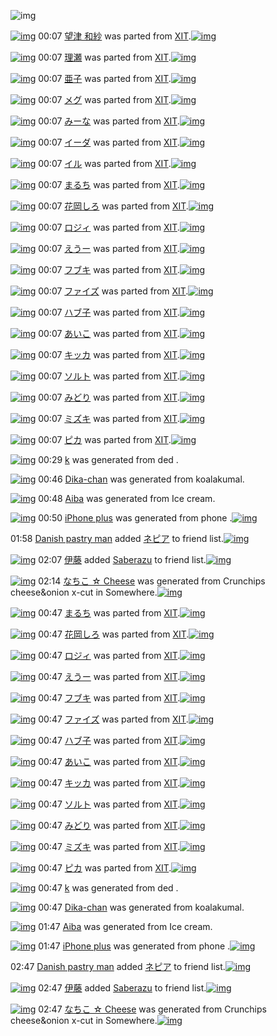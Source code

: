 ![img](http://gdrive-cdn.herokuapp.com/537b65a5bc09f0000721dda7/512px-barcode.png)

[![img](http://www.deviantsart.com/2tcirb.png)](http://www.barcodekanojo.com/kanojo/258908/%E6%9C%9B%E6%B4%A5%20%E5%92%8C%E7%B4%97) 00:07 [望津 和紗](http://www.barcodekanojo.com/kanojo/258908/%E6%9C%9B%E6%B4%A5%20%E5%92%8C%E7%B4%97) was parted from [XIT](http://www.barcodekanojo.com/kanojo/258908/%E6%9C%9B%E6%B4%A5%20%E5%92%8C%E7%B4%97).[![img](http://www.deviantsart.com/815jg6.jpeg)](http://www.barcodekanojo.com/user/209348/XIT) 

[![img](http://www.deviantsart.com/3a9v750.png)](http://www.barcodekanojo.com/kanojo/574305/%E7%90%86%E7%80%AC) 00:07 [理瀬](http://www.barcodekanojo.com/kanojo/574305/%E7%90%86%E7%80%AC) was parted from [XIT](http://www.barcodekanojo.com/kanojo/574305/%E7%90%86%E7%80%AC).[![img](http://www.deviantsart.com/815jg6.jpeg)](http://www.barcodekanojo.com/user/209348/XIT) 

[![img](http://www.deviantsart.com/26lip75.png)](http://www.barcodekanojo.com/kanojo/2339652/%E4%BA%9C%E5%AD%90) 00:07 [亜子](http://www.barcodekanojo.com/kanojo/2339652/%E4%BA%9C%E5%AD%90) was parted from [XIT](http://www.barcodekanojo.com/kanojo/2339652/%E4%BA%9C%E5%AD%90).[![img](http://www.deviantsart.com/815jg6.jpeg)](http://www.barcodekanojo.com/user/209348/XIT) 

[![img](http://www.deviantsart.com/16ve0rd.png)](http://www.barcodekanojo.com/kanojo/2382684/%E3%83%A1%E3%82%B0) 00:07 [メグ](http://www.barcodekanojo.com/kanojo/2382684/%E3%83%A1%E3%82%B0) was parted from [XIT](http://www.barcodekanojo.com/kanojo/2382684/%E3%83%A1%E3%82%B0).[![img](http://www.deviantsart.com/815jg6.jpeg)](http://www.barcodekanojo.com/user/209348/XIT) 

[![img](http://www.deviantsart.com/2qr94pt.png)](http://www.barcodekanojo.com/kanojo/665932/%E3%81%BF%E3%83%BC%E3%81%AA) 00:07 [みーな](http://www.barcodekanojo.com/kanojo/665932/%E3%81%BF%E3%83%BC%E3%81%AA) was parted from [XIT](http://www.barcodekanojo.com/kanojo/665932/%E3%81%BF%E3%83%BC%E3%81%AA).[![img](http://www.deviantsart.com/815jg6.jpeg)](http://www.barcodekanojo.com/user/209348/XIT) 

[![img](http://www.deviantsart.com/p984o4.png)](http://www.barcodekanojo.com/kanojo/26216/%E3%82%A4%E3%83%BC%E3%83%80) 00:07 [イーダ](http://www.barcodekanojo.com/kanojo/26216/%E3%82%A4%E3%83%BC%E3%83%80) was parted from [XIT](http://www.barcodekanojo.com/kanojo/26216/%E3%82%A4%E3%83%BC%E3%83%80).[![img](http://www.deviantsart.com/815jg6.jpeg)](http://www.barcodekanojo.com/user/209348/XIT) 

[![img](http://www.deviantsart.com/1rumiav.png)](http://www.barcodekanojo.com/kanojo/711596/%E3%82%A4%E3%83%AB) 00:07 [イル](http://www.barcodekanojo.com/kanojo/711596/%E3%82%A4%E3%83%AB) was parted from [XIT](http://www.barcodekanojo.com/kanojo/711596/%E3%82%A4%E3%83%AB).[![img](http://www.deviantsart.com/815jg6.jpeg)](http://www.barcodekanojo.com/user/209348/XIT) 

[![img](http://www.deviantsart.com/15qc4i3.png)](http://www.barcodekanojo.com/kanojo/1343048/%E3%81%BE%E3%82%8B%E3%81%A1) 00:07 [まるち](http://www.barcodekanojo.com/kanojo/1343048/%E3%81%BE%E3%82%8B%E3%81%A1) was parted from [XIT](http://www.barcodekanojo.com/kanojo/1343048/%E3%81%BE%E3%82%8B%E3%81%A1).[![img](http://www.deviantsart.com/815jg6.jpeg)](http://www.barcodekanojo.com/user/209348/XIT) 

[![img](http://www.deviantsart.com/rvt91s.png)](http://www.barcodekanojo.com/kanojo/228646/%E8%8A%B1%E5%B2%A1%E3%81%97%E3%82%8D) 00:07 [花岡しろ](http://www.barcodekanojo.com/kanojo/228646/%E8%8A%B1%E5%B2%A1%E3%81%97%E3%82%8D) was parted from [XIT](http://www.barcodekanojo.com/kanojo/228646/%E8%8A%B1%E5%B2%A1%E3%81%97%E3%82%8D).[![img](http://www.deviantsart.com/815jg6.jpeg)](http://www.barcodekanojo.com/user/209348/XIT) 

[![img](http://www.deviantsart.com/4lu06t.png)](http://www.barcodekanojo.com/kanojo/350997/%E3%83%AD%E3%82%B8%E3%82%A3) 00:07 [ロジィ](http://www.barcodekanojo.com/kanojo/350997/%E3%83%AD%E3%82%B8%E3%82%A3) was parted from [XIT](http://www.barcodekanojo.com/kanojo/350997/%E3%83%AD%E3%82%B8%E3%82%A3).[![img](http://www.deviantsart.com/815jg6.jpeg)](http://www.barcodekanojo.com/user/209348/XIT) 

[![img](http://www.deviantsart.com/1tpor2t.png)](http://www.barcodekanojo.com/kanojo/57647/%E3%81%88%E3%81%86%E3%83%BC) 00:07 [えうー](http://www.barcodekanojo.com/kanojo/57647/%E3%81%88%E3%81%86%E3%83%BC) was parted from [XIT](http://www.barcodekanojo.com/kanojo/57647/%E3%81%88%E3%81%86%E3%83%BC).[![img](http://www.deviantsart.com/815jg6.jpeg)](http://www.barcodekanojo.com/user/209348/XIT) 

[![img](http://www.deviantsart.com/2jfc74f.png)](http://www.barcodekanojo.com/kanojo/7966/%E3%83%95%E3%83%96%E3%82%AD) 00:07 [フブキ](http://www.barcodekanojo.com/kanojo/7966/%E3%83%95%E3%83%96%E3%82%AD) was parted from [XIT](http://www.barcodekanojo.com/kanojo/7966/%E3%83%95%E3%83%96%E3%82%AD).[![img](http://www.deviantsart.com/815jg6.jpeg)](http://www.barcodekanojo.com/user/209348/XIT) 

[![img](http://www.deviantsart.com/1hfko2m.png)](http://www.barcodekanojo.com/kanojo/590263/%E3%83%95%E3%82%A1%E3%82%A4%E3%82%BA) 00:07 [ファイズ](http://www.barcodekanojo.com/kanojo/590263/%E3%83%95%E3%82%A1%E3%82%A4%E3%82%BA) was parted from [XIT](http://www.barcodekanojo.com/kanojo/590263/%E3%83%95%E3%82%A1%E3%82%A4%E3%82%BA).[![img](http://www.deviantsart.com/815jg6.jpeg)](http://www.barcodekanojo.com/user/209348/XIT) 

[![img](http://www.deviantsart.com/4m2mqi.png)](http://www.barcodekanojo.com/kanojo/76810/%E3%83%8F%E3%83%96%E5%AD%90) 00:07 [ハブ子](http://www.barcodekanojo.com/kanojo/76810/%E3%83%8F%E3%83%96%E5%AD%90) was parted from [XIT](http://www.barcodekanojo.com/kanojo/76810/%E3%83%8F%E3%83%96%E5%AD%90).[![img](http://www.deviantsart.com/815jg6.jpeg)](http://www.barcodekanojo.com/user/209348/XIT) 

[![img](http://www.deviantsart.com/32po2vj.png)](http://www.barcodekanojo.com/kanojo/220254/%E3%81%82%E3%81%84%E3%81%93) 00:07 [あいこ](http://www.barcodekanojo.com/kanojo/220254/%E3%81%82%E3%81%84%E3%81%93) was parted from [XIT](http://www.barcodekanojo.com/kanojo/220254/%E3%81%82%E3%81%84%E3%81%93).[![img](http://www.deviantsart.com/815jg6.jpeg)](http://www.barcodekanojo.com/user/209348/XIT) 

[![img](http://www.deviantsart.com/13kqb75.png)](http://www.barcodekanojo.com/kanojo/881108/%E3%82%AD%E3%83%83%E3%82%AB) 00:07 [キッカ](http://www.barcodekanojo.com/kanojo/881108/%E3%82%AD%E3%83%83%E3%82%AB) was parted from [XIT](http://www.barcodekanojo.com/kanojo/881108/%E3%82%AD%E3%83%83%E3%82%AB).[![img](http://www.deviantsart.com/815jg6.jpeg)](http://www.barcodekanojo.com/user/209348/XIT) 

[![img](http://www.deviantsart.com/1d2lig7.png)](http://www.barcodekanojo.com/kanojo/1717917/%E3%82%BD%E3%83%AB%E3%83%88) 00:07 [ソルト](http://www.barcodekanojo.com/kanojo/1717917/%E3%82%BD%E3%83%AB%E3%83%88) was parted from [XIT](http://www.barcodekanojo.com/kanojo/1717917/%E3%82%BD%E3%83%AB%E3%83%88).[![img](http://www.deviantsart.com/815jg6.jpeg)](http://www.barcodekanojo.com/user/209348/XIT) 

[![img](http://www.deviantsart.com/s3ltn3.png)](http://www.barcodekanojo.com/kanojo/332957/%E3%81%BF%E3%81%A9%E3%82%8A) 00:07 [みどり](http://www.barcodekanojo.com/kanojo/332957/%E3%81%BF%E3%81%A9%E3%82%8A) was parted from [XIT](http://www.barcodekanojo.com/kanojo/332957/%E3%81%BF%E3%81%A9%E3%82%8A).[![img](http://www.deviantsart.com/815jg6.jpeg)](http://www.barcodekanojo.com/user/209348/XIT) 

[![img](http://www.deviantsart.com/1qi08st.png)](http://www.barcodekanojo.com/kanojo/26563/%E3%83%9F%E3%82%BA%E3%82%AD) 00:07 [ミズキ](http://www.barcodekanojo.com/kanojo/26563/%E3%83%9F%E3%82%BA%E3%82%AD) was parted from [XIT](http://www.barcodekanojo.com/kanojo/26563/%E3%83%9F%E3%82%BA%E3%82%AD).[![img](http://www.deviantsart.com/815jg6.jpeg)](http://www.barcodekanojo.com/user/209348/XIT) 

[![img](http://www.deviantsart.com/1fg9bgr.png)](http://www.barcodekanojo.com/kanojo/253834/%E3%83%94%E3%82%AB) 00:07 [ピカ](http://www.barcodekanojo.com/kanojo/253834/%E3%83%94%E3%82%AB) was parted from [XIT](http://www.barcodekanojo.com/kanojo/253834/%E3%83%94%E3%82%AB).[![img](http://www.deviantsart.com/815jg6.jpeg)](http://www.barcodekanojo.com/user/209348/XIT) 

[![img](http://www.deviantsart.com/3je4c3e.png)](http://www.barcodekanojo.com/kanojo/3193144/k) 00:29 [k](http://www.barcodekanojo.com/kanojo/3193144/k) was generated from ded .

[![img](http://www.deviantsart.com/364100e.png)](http://www.barcodekanojo.com/kanojo/3193145/Dika-chan) 00:46 [Dika-chan](http://www.barcodekanojo.com/kanojo/3193145/Dika-chan) was generated from koalakumal.

[![img](http://www.deviantsart.com/1ncoueb.png)](http://www.barcodekanojo.com/kanojo/3193146/Aiba) 00:48 [Aiba](http://www.barcodekanojo.com/kanojo/3193146/Aiba) was generated from Ice cream.

[![img](http://www.deviantsart.com/3ltv8cq.png)](http://www.barcodekanojo.com/kanojo/3193147/iPhone%20plus) 00:50 [iPhone plus](http://www.barcodekanojo.com/kanojo/3193147/iPhone%20plus) was generated from phone .[![img](http://www.deviantsart.com/19qij4a.jpeg)](http://www.barcodekanojo.com/product_images/barcode/6018804/1425224996/50x50xphone,P20.jpg,qw=88,ah=88.pagespeed.ic.tXKij4ZVOF.jpg) 

01:58 [Danish pastry man](http://www.barcodekanojo.com/user/500402/Danish%20pastry%20man) added [ネピア](http://www.barcodekanojo.com/kanojo/2390991/%E3%83%8D%E3%83%94%E3%82%A2) to friend list.[![img](http://www.deviantsart.com/3o11ufq.png)](http://www.barcodekanojo.com/kanojo/2390991/%E3%83%8D%E3%83%94%E3%82%A2) 

[![img](http://www.deviantsart.com/1p85btb.jpeg)](http://www.barcodekanojo.com/user/233130/%E4%BC%8A%E8%97%A4) 02:07 [伊藤](http://www.barcodekanojo.com/user/233130/%E4%BC%8A%E8%97%A4) added [Saberazu](http://www.barcodekanojo.com/kanojo/961105/Saberazu) to friend list.[![img](http://www.deviantsart.com/gabjg1.png)](http://www.barcodekanojo.com/kanojo/961105/Saberazu) 

[![img](http://www.deviantsart.com/1292gb.png)](http://www.barcodekanojo.com/kanojo/3193148/%E3%81%AA%E3%81%A1%E3%81%93%20%E2%98%86%20Cheese) 02:14 [なちこ ☆ Cheese](http://www.barcodekanojo.com/kanojo/3193148/%E3%81%AA%E3%81%A1%E3%81%93%20%E2%98%86%20Cheese) was generated from Crunchips cheese&amp;onion x-cut in Somewhere.[![img](http://www.deviantsart.com/3569df7.jpeg)](http://www.barcodekanojo.com/product_images/barcode/3825426/1334334057/crunchips.jpg) 

[![img](http://www.deviantsart.com/15qc4i3.png)](http://www.barcodekanojo.com/kanojo/1343048/%E3%81%BE%E3%82%8B%E3%81%A1) 00:47 [まるち](http://www.barcodekanojo.com/kanojo/1343048/%E3%81%BE%E3%82%8B%E3%81%A1) was parted from [XIT](http://www.barcodekanojo.com/kanojo/1343048/%E3%81%BE%E3%82%8B%E3%81%A1).[![img](http://img843.imageshack.us/img843/7462/kivq.jpg)](http://www.barcodekanojo.com/user/209348/XIT) 

[![img](http://www.deviantsart.com/rvt91s.png)](http://www.barcodekanojo.com/kanojo/228646/%E8%8A%B1%E5%B2%A1%E3%81%97%E3%82%8D) 00:47 [花岡しろ](http://www.barcodekanojo.com/kanojo/228646/%E8%8A%B1%E5%B2%A1%E3%81%97%E3%82%8D) was parted from [XIT](http://www.barcodekanojo.com/kanojo/228646/%E8%8A%B1%E5%B2%A1%E3%81%97%E3%82%8D).[![img](http://img843.imageshack.us/img843/7462/kivq.jpg)](http://www.barcodekanojo.com/user/209348/XIT) 

[![img](http://www.deviantsart.com/4lu06t.png)](http://www.barcodekanojo.com/kanojo/350997/%E3%83%AD%E3%82%B8%E3%82%A3) 00:47 [ロジィ](http://www.barcodekanojo.com/kanojo/350997/%E3%83%AD%E3%82%B8%E3%82%A3) was parted from [XIT](http://www.barcodekanojo.com/kanojo/350997/%E3%83%AD%E3%82%B8%E3%82%A3).[![img](http://img843.imageshack.us/img843/7462/kivq.jpg)](http://www.barcodekanojo.com/user/209348/XIT) 

[![img](http://www.deviantsart.com/1tpor2t.png)](http://www.barcodekanojo.com/kanojo/57647/%E3%81%88%E3%81%86%E3%83%BC) 00:47 [えうー](http://www.barcodekanojo.com/kanojo/57647/%E3%81%88%E3%81%86%E3%83%BC) was parted from [XIT](http://www.barcodekanojo.com/kanojo/57647/%E3%81%88%E3%81%86%E3%83%BC).[![img](http://img843.imageshack.us/img843/7462/kivq.jpg)](http://www.barcodekanojo.com/user/209348/XIT) 

[![img](http://www.deviantsart.com/2jfc74f.png)](http://www.barcodekanojo.com/kanojo/7966/%E3%83%95%E3%83%96%E3%82%AD) 00:47 [フブキ](http://www.barcodekanojo.com/kanojo/7966/%E3%83%95%E3%83%96%E3%82%AD) was parted from [XIT](http://www.barcodekanojo.com/kanojo/7966/%E3%83%95%E3%83%96%E3%82%AD).[![img](http://img843.imageshack.us/img843/7462/kivq.jpg)](http://www.barcodekanojo.com/user/209348/XIT) 

[![img](http://www.deviantsart.com/1hfko2m.png)](http://www.barcodekanojo.com/kanojo/590263/%E3%83%95%E3%82%A1%E3%82%A4%E3%82%BA) 00:47 [ファイズ](http://www.barcodekanojo.com/kanojo/590263/%E3%83%95%E3%82%A1%E3%82%A4%E3%82%BA) was parted from [XIT](http://www.barcodekanojo.com/kanojo/590263/%E3%83%95%E3%82%A1%E3%82%A4%E3%82%BA).[![img](http://img843.imageshack.us/img843/7462/kivq.jpg)](http://www.barcodekanojo.com/user/209348/XIT) 

[![img](http://www.deviantsart.com/4m2mqi.png)](http://www.barcodekanojo.com/kanojo/76810/%E3%83%8F%E3%83%96%E5%AD%90) 00:47 [ハブ子](http://www.barcodekanojo.com/kanojo/76810/%E3%83%8F%E3%83%96%E5%AD%90) was parted from [XIT](http://www.barcodekanojo.com/kanojo/76810/%E3%83%8F%E3%83%96%E5%AD%90).[![img](http://img843.imageshack.us/img843/7462/kivq.jpg)](http://www.barcodekanojo.com/user/209348/XIT) 

[![img](http://www.deviantsart.com/32po2vj.png)](http://www.barcodekanojo.com/kanojo/220254/%E3%81%82%E3%81%84%E3%81%93) 00:47 [あいこ](http://www.barcodekanojo.com/kanojo/220254/%E3%81%82%E3%81%84%E3%81%93) was parted from [XIT](http://www.barcodekanojo.com/kanojo/220254/%E3%81%82%E3%81%84%E3%81%93).[![img](http://img843.imageshack.us/img843/7462/kivq.jpg)](http://www.barcodekanojo.com/user/209348/XIT) 

[![img](http://www.deviantsart.com/13kqb75.png)](http://www.barcodekanojo.com/kanojo/881108/%E3%82%AD%E3%83%83%E3%82%AB) 00:47 [キッカ](http://www.barcodekanojo.com/kanojo/881108/%E3%82%AD%E3%83%83%E3%82%AB) was parted from [XIT](http://www.barcodekanojo.com/kanojo/881108/%E3%82%AD%E3%83%83%E3%82%AB).[![img](http://img843.imageshack.us/img843/7462/kivq.jpg)](http://www.barcodekanojo.com/user/209348/XIT) 

[![img](http://www.deviantsart.com/1d2lig7.png)](http://www.barcodekanojo.com/kanojo/1717917/%E3%82%BD%E3%83%AB%E3%83%88) 00:47 [ソルト](http://www.barcodekanojo.com/kanojo/1717917/%E3%82%BD%E3%83%AB%E3%83%88) was parted from [XIT](http://www.barcodekanojo.com/kanojo/1717917/%E3%82%BD%E3%83%AB%E3%83%88).[![img](http://img843.imageshack.us/img843/7462/kivq.jpg)](http://www.barcodekanojo.com/user/209348/XIT) 

[![img](http://www.deviantsart.com/s3ltn3.png)](http://www.barcodekanojo.com/kanojo/332957/%E3%81%BF%E3%81%A9%E3%82%8A) 00:47 [みどり](http://www.barcodekanojo.com/kanojo/332957/%E3%81%BF%E3%81%A9%E3%82%8A) was parted from [XIT](http://www.barcodekanojo.com/kanojo/332957/%E3%81%BF%E3%81%A9%E3%82%8A).[![img](http://img843.imageshack.us/img843/7462/kivq.jpg)](http://www.barcodekanojo.com/user/209348/XIT) 

[![img](http://www.deviantsart.com/1qi08st.png)](http://www.barcodekanojo.com/kanojo/26563/%E3%83%9F%E3%82%BA%E3%82%AD) 00:47 [ミズキ](http://www.barcodekanojo.com/kanojo/26563/%E3%83%9F%E3%82%BA%E3%82%AD) was parted from [XIT](http://www.barcodekanojo.com/kanojo/26563/%E3%83%9F%E3%82%BA%E3%82%AD).[![img](http://img843.imageshack.us/img843/7462/kivq.jpg)](http://www.barcodekanojo.com/user/209348/XIT) 

[![img](http://www.deviantsart.com/1fg9bgr.png)](http://www.barcodekanojo.com/kanojo/253834/%E3%83%94%E3%82%AB) 00:47 [ピカ](http://www.barcodekanojo.com/kanojo/253834/%E3%83%94%E3%82%AB) was parted from [XIT](http://www.barcodekanojo.com/kanojo/253834/%E3%83%94%E3%82%AB).[![img](http://img843.imageshack.us/img843/7462/kivq.jpg)](http://www.barcodekanojo.com/user/209348/XIT) 

[![img](http://www.deviantsart.com/3je4c3e.png)](http://www.barcodekanojo.com/kanojo/3193144/k) 00:47 [k](http://www.barcodekanojo.com/kanojo/3193144/k) was generated from ded .

[![img](http://www.deviantsart.com/364100e.png)](http://www.barcodekanojo.com/kanojo/3193145/Dika-chan) 00:47 [Dika-chan](http://www.barcodekanojo.com/kanojo/3193145/Dika-chan) was generated from koalakumal.

[![img](http://www.deviantsart.com/1ncoueb.png)](http://www.barcodekanojo.com/kanojo/3193146/Aiba) 01:47 [Aiba](http://www.barcodekanojo.com/kanojo/3193146/Aiba) was generated from Ice cream.

[![img](http://www.deviantsart.com/3ltv8cq.png)](http://www.barcodekanojo.com/kanojo/3193147/iPhone%20plus) 01:47 [iPhone plus](http://www.barcodekanojo.com/kanojo/3193147/iPhone%20plus) was generated from phone .[![img](http://www.deviantsart.com/19qij4a.jpeg)](http://www.barcodekanojo.com/product_images/barcode/6018804/1425224996/phone%20.jpg) 

02:47 [Danish pastry man](http://www.barcodekanojo.com/user/500402/Danish%20pastry%20man) added [ネピア](http://www.barcodekanojo.com/kanojo/2390991/%E3%83%8D%E3%83%94%E3%82%A2) to friend list.[![img](http://www.deviantsart.com/3o11ufq.png)](http://www.barcodekanojo.com/kanojo/2390991/%E3%83%8D%E3%83%94%E3%82%A2) 

[![img](http://www.deviantsart.com/1p85btb.jpeg)](http://www.barcodekanojo.com/user/233130/%E4%BC%8A%E8%97%A4) 02:47 [伊藤](http://www.barcodekanojo.com/user/233130/%E4%BC%8A%E8%97%A4) added [Saberazu](http://www.barcodekanojo.com/kanojo/961105/Saberazu) to friend list.[![img](http://www.deviantsart.com/gabjg1.png)](http://www.barcodekanojo.com/kanojo/961105/Saberazu) 

[![img](http://www.deviantsart.com/1292gb.png)](http://www.barcodekanojo.com/kanojo/3193148/%E3%81%AA%E3%81%A1%E3%81%93%20%E2%98%86%20Cheese) 02:47 [なちこ ☆ Cheese](http://www.barcodekanojo.com/kanojo/3193148/%E3%81%AA%E3%81%A1%E3%81%93%20%E2%98%86%20Cheese) was generated from Crunchips cheese&amp;onion x-cut in Somewhere.[![img](http://www.deviantsart.com/3569df7.jpeg)](http://www.barcodekanojo.com/product_images/barcode/3825426/1334334057/crunchips.jpg) 

